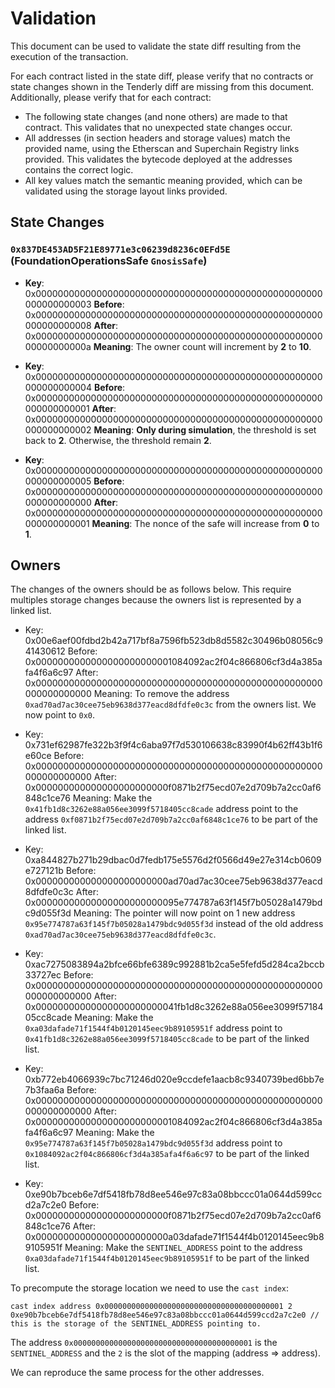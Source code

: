 # Validation

This document can be used to validate the state diff resulting from the execution of the transaction.

For each contract listed in the state diff, please verify that no contracts or state changes shown in the Tenderly diff are missing from this document. Additionally, please verify that for each contract:

- The following state changes (and none others) are made to that contract. This validates that no unexpected state changes occur.
- All addresses (in section headers and storage values) match the provided name, using the Etherscan and Superchain Registry links provided. This validates the bytecode deployed at the addresses contains the correct logic.
- All key values match the semantic meaning provided, which can be validated using the storage layout links provided.

## State Changes

### `0x837DE453AD5F21E89771e3c06239d8236c0EFd5E` (FoundationOperationsSafe `GnosisSafe`)

- **Key**: 0x0000000000000000000000000000000000000000000000000000000000000003
  **Before**: 0x0000000000000000000000000000000000000000000000000000000000000008
  **After**: 0x000000000000000000000000000000000000000000000000000000000000000a
  **Meaning**: The owner count will increment by **2** to **10**.

- **Key**: 0x0000000000000000000000000000000000000000000000000000000000000004
  **Before**: 0x0000000000000000000000000000000000000000000000000000000000000001
  **After**: 0x0000000000000000000000000000000000000000000000000000000000000002
  **Meaning**: **Only during simulation**, the threshold is set back to **2**. Otherwise, the threshold remain **2**.

- **Key**: 0x0000000000000000000000000000000000000000000000000000000000000005
  **Before**: 0x0000000000000000000000000000000000000000000000000000000000000000
  **After**: 0x0000000000000000000000000000000000000000000000000000000000000001
  **Meaning**: The nonce of the safe will increase from **0** to **1**.

## Owners

The changes of the owners should be as follows below.
This require multiples storage changes because the owners list is represented by a linked list.

- Key: 0x00e6aef00fdbd2b42a717bf8a7596fb523db8d5582c30496b08056c941430612
  Before: 0x0000000000000000000000001084092ac2f04c866806cf3d4a385afa4f6a6c97
  After: 0x0000000000000000000000000000000000000000000000000000000000000000
  Meaning: To remove the address `0xad70ad7ac30cee75eb9638d377eacd8dfdfe0c3c` from the owners list. We now point to `0x0`.

- Key: 0x731ef62987fe322b3f9f4c6aba97f7d530106638c83990f4b62ff43b1f6e60ce
  Before: 0x0000000000000000000000000000000000000000000000000000000000000000
  After: 0x000000000000000000000000f0871b2f75ecd07e2d709b7a2cc0af6848c1ce76
  Meaning: Make the `0x41fb1d8c3262e88a056ee3099f5718405cc8cade` address point to the address `0xf0871b2f75ecd07e2d709b7a2cc0af6848c1ce76` to be part of the linked list.

- Key: 0xa844827b271b29dbac0d7fedb175e5576d2f0566d49e27e314cb0609e727121b
  Before: 0x000000000000000000000000ad70ad7ac30cee75eb9638d377eacd8dfdfe0c3c
  After: 0x00000000000000000000000095e774787a63f145f7b05028a1479bdc9d055f3d
  Meaning: The pointer will now point on 1 new address `0x95e774787a63f145f7b05028a1479bdc9d055f3d` instead of the old address `0xad70ad7ac30cee75eb9638d377eacd8dfdfe0c3c`.

- Key: 0xac7275083894a2bfce66bfe6389c992881b2ca5e5fefd5d284ca2bccb33727ec
  Before: 0x0000000000000000000000000000000000000000000000000000000000000000
  After: 0x00000000000000000000000041fb1d8c3262e88a056ee3099f5718405cc8cade
  Meaning: Make the `0xa03dafade71f1544f4b0120145eec9b89105951f` address point to `0x41fb1d8c3262e88a056ee3099f5718405cc8cade` to be part of the linked list.

- Key: 0xb772eb4066939c7bc71246d020e9ccdefe1aacb8c9340739bed6bb7e7b3faa6a
  Before: 0x0000000000000000000000000000000000000000000000000000000000000000
  After: 0x0000000000000000000000001084092ac2f04c866806cf3d4a385afa4f6a6c97
  Meaning: Make the `0x95e774787a63f145f7b05028a1479bdc9d055f3d` address point to `0x1084092ac2f04c866806cf3d4a385afa4f6a6c97` to be part of the linked list.

- Key: 0xe90b7bceb6e7df5418fb78d8ee546e97c83a08bbccc01a0644d599ccd2a7c2e0
  Before: 0x000000000000000000000000f0871b2f75ecd07e2d709b7a2cc0af6848c1ce76
  After: 0x000000000000000000000000a03dafade71f1544f4b0120145eec9b89105951f
  Meaning: Make the `SENTINEL_ADDRESS` point to the address `0xa03dafade71f1544f4b0120145eec9b89105951f` to be part of the linked list.

To precompute the storage location we need to use the `cast index`:

```shell
cast index address 0x0000000000000000000000000000000000000001 2
0xe90b7bceb6e7df5418fb78d8ee546e97c83a08bbccc01a0644d599ccd2a7c2e0 // this is the storage of the SENTINEL_ADDRESS pointing to.
```

The address `0x0000000000000000000000000000000000000001` is the `SENTINEL_ADDRESS` and the `2` is the slot of the mapping (address => address).

We can reproduce the same process for the other addresses.
